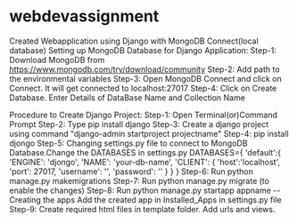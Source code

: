 # webdevassignment
Created Webapplication using Django with MongoDB Connect(local database)
Setting up MongoDB Database for Django Application:
Step-1: Download MongoDB from https://www.mongodb.com/try/download/community 
Step-2: Add path to the environmental variables
Step-3: Open MongoDB Connect and click on Connect. It will get connected to localhost:27017
Step-4: Click on Create Database. Enter Details of DataBase Name and Collection Name

Procedure to Create Django Project:
Step-1: Open Terminal(or)Command Prompt
Step-2: Type pip install django
Step-3: Create a django project using command "django-admin startproject projectname"
Step-4: pip install djongo
Step-5: Changing settings.py file to connect to MongoDB Database.Change the DATABASES in settings.py
DATABASES={
  'default':{
'ENGINE': 'djongo',
'NAME': 'your-db-name',
'CLIENT': {
  'host':'localhost',
  'port': 27017,
  'username': '',
  'password': ''
}
 }
}
Step-6: Run python manage.py makemigrations
Step-7: Run python manage.py migrate (to enable the changes)
Step-8: Run python manage.py startapp appname --Creating the apps
Add the created app in Installed_Apps in settings.py file
Step-9: Create required html files in template folder. Add urls and views.


